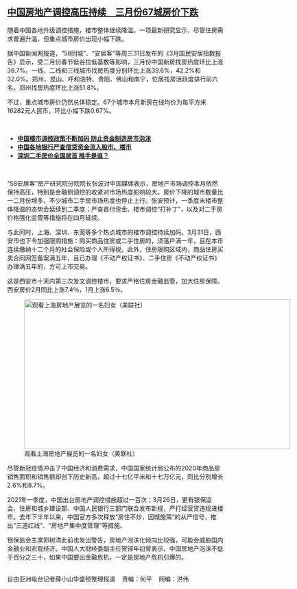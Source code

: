 <!--1617218580000-->
[中国房地产调控高压持续　三月份67城房价下跌](https://www.rfa.org/mandarin/yataibaodao/jingmao/xx-03312021131534.html)
------

<p></p><p>随着中国各地升级调控措施，楼市整体继续降温。一项最新研究显示，尽管住房需求普遍升温，但重点城市房价出现小幅下跌。</p><p>据中国新闻网报道，<span>“58</span><span>同城</span><span>”</span><span>、</span><span>“</span><span>安居客</span><span>”</span><span>等周三</span><span>31</span><span>日发布的《</span><span>3</span><span>月国民安居指数报告》显示，受二</span><span></span><span>月份春节低谷拉低基数等影响，三</span><span></span><span>月份中国新房找房热度环比上涨</span><span>36.7%</span><span>。一线、二线和三线城市找房热度分别环比上涨</span><span>39.6%</span><span>，</span><span>42.2%</span><span>和</span><span>32.0%</span><span>。郑州、昆山、呼和浩特、贵阳、佛山和南宁，位居找房活跃度排行前六</span><span></span><span>名。郑州找房热度环比上涨</span><span>51.8%</span><span>。</span></p><p><span>不过，重点城市房价仍然总体稳定。</span><span>67</span><span>个城市本月新房在线均价为每平方米</span><span>16282</span><span>元人民币，环比小幅下跌</span><span>0.67%</span><span>。</span></p><p><br/></p><ul><li><a href="https://www.rfa.org/mandarin/yataibaodao/jingmao/ql2-03182021072211.html"><strong>中国楼市调控政策不断加码 防止资金制造房市泡沫</strong></a></li><li><strong><a href="https://www.rfa.org/mandarin/Xinwen/wul0310b-03102021043209.html">中国各地银行严查信贷资金流入股市、楼市</a></strong></li><li><strong><a href="https://www.rfa.org/mandarin/yataibaodao/jingmao/bx-02182021130951.html">深圳二手房价全国居首 推手是谁？</a></strong></li></ul><p><br/></p><p><span>“58</span><span>安居客</span><span>”</span><span>房产研究院分院院长张波对中国媒体表示，房地产市场调控本月依然保持高压，特别是金融侧调控的收紧对市场热度影响较大。房价下降的城市数量比一二月份增多，不少城市二手房市场热度也停止上行。张波预计，一季度末楼市整体降温的态势会延续到二季度；严查首付资金、楼市调控</span><span>“</span><span>打补丁</span><span>”</span><span>，<span>以及对二手房价格强化监管等措施将在四月延续。</span></span></p><p><span>与此同时，上海、深圳、东莞等多个热点城市的楼市调控持续加码。3月31日，西安市也下令加强限购措施：购买商品住房或二手住房的，须落户满一</span><span></span><span>年，且在本市连续缴纳十二</span><span></span><span>个月的社会保险或个人所得税</span><span>。此外，住房限购区域内，商品住房买卖合同网签备案满五</span><span></span><span>年，且已办理《不动产权证书<span>》、二手住房《不动产权证书》办理满五</span></span><span></span><span>年的，方可上市交易。</span></p><p><span>这是西安市十</span><span></span><span>天内第三次发文调控楼市，要求严格住房金融监管，加大住房保障。西安房价2月同比上涨7</span><span>.4</span><span>％，1月上涨6</span><span>.5</span><span>％。</span></p><p><span><figure class="image-richtext image-inline captioned" style="width:620px;"><img alt="观看上海房地产展览的一名妇女（美联社）" height="349" src="https://www.rfa.org/mandarin/yataibaodao/jingmao/xx-03312021131534.html/xx0331a.jpg/@@images/33fe31ec-bc99-4346-ba52-ccaa9e729811.jpeg" title="xx0331a.jpg" width="620"/><figcaption class="image-caption">观看上海房地产展览的一名妇女（美联社）</figcaption><small></small></figure></span></p><p><span>尽管新冠疫情冲击了中国经济和消费需求，中国国家统计局公布的</span><span>2020</span><span>年商品房销售面积和销售额却创下历史新高，超过十七</span><span></span><span>亿平米和十七</span><span></span><span>万亿元，同比分别增长</span><span>2.6%</span><span>和</span><span>8.7%</span><span>。</span></p><p><span>2021</span><span>年一季度，中国出台房地产调控措施超过一百</span><span></span><span>次；3月26日，更有银保监会、住房和城乡建设部、中国人民银行三部门联合发布新规，严打经营贷违规进楼市</span><span>。</span><span>去年下半年以来，中国官方多次释放</span><span>“</span><span>房住不炒，因城施策</span><span>”</span><span>的从严信号，推出</span><span>“</span><span>三道红线</span><span>”</span><span>、</span><span>“</span><span>房地产集中度管理</span><span>”</span><span>等措施。</span></p><p><span>银保监会主席郭树清此前也发出警告，房地产泡沫化倾向比较强，可能会威胁国内金融业和宏观经济。中国人大财经委副主任贺铿年初曾表示，中国房地产泡沫不低于百分之三十，如果中国要出金融危机，一定是房地产危机引爆的。</span></p><p><br/>自由亚洲电台记者薛小山华盛顿整理报道    责编：何平    网编：洪伟</p>
